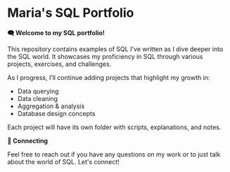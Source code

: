 # Maria's SQL Portfolio
**🗨️ Welcome to my SQL portfolio!**

This repository contains examples of SQL I've written as I dive deeper into the SQL world. It showcases my proficiency in SQL through various projects, exercises, and challenges.

As I progress, I’ll continue adding projects that highlight my growth in:
- Data querying
- Data cleaning
- Aggregation & analysis
- Database design concepts

Each project will have its own folder with scripts, explanations, and notes.

**🤝 Connecting**

Feel free to reach out if you have any questions on my work or to just talk about the world of SQL. Let's connect!
